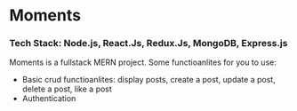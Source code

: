 # Moments

### Tech Stack: Node.js, React.Js, Redux.Js, MongoDB, Express.js

Moments is a fullstack MERN project. Some functioanlites for you to use:

- Basic crud functioanlites: display posts, create a post, update a post, delete a post, like a post 
- Authentication